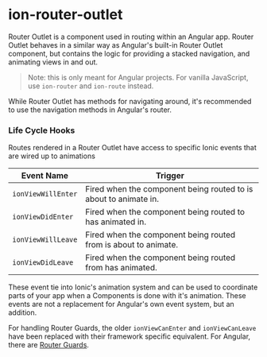# ion-router-outlet

Router Outlet is a component used in routing within an Angular app.
Router Outlet behaves in a similar way as Angular's built-in Router Outlet component, but contains the logic for providing a stacked navigation, and animating views in and out.


> Note: this is only meant for Angular projects. For vanilla JavaScript, use `ion-router` and `ion-route` instead.

While Router Outlet has methods for navigating around, it's recommended to use the navigation methods in Angular's router.


### Life Cycle Hooks

Routes rendered in a Router Outlet have access to specific Ionic events that are wired up to animations


| Event Name         | Trigger                                                          |
|--------------------|------------------------------------------------------------------|
| `ionViewWillEnter` | Fired when the component being routed to is about to animate in. |
| `ionViewDidEnter`  | Fired when the component being routed to has animated in.        |
| `ionViewWillLeave` | Fired when the component being routed from is about to animate.  |
| `ionViewDidLeave`  | Fired when the component being routed from has animated.         |


These event tie into Ionic's animation system and can be used to coordinate parts of your app when a Components is done with it's animation. These events are not a replacement for Angular's own event system, but an addition.

For handling Router Guards, the older `ionViewCanEnter` and `ionViewCanLeave` have been replaced with their framework specific equivalent. For Angular, there are [Router Guards](https://angular.io/guide/router#milestone-5-route-guards).

